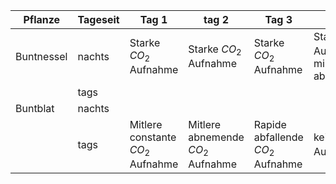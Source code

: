 


| Pflanze    | Tageseit | Tag 1                             | tag 2                             | Tag 3                             | Tag 4                                    | Tag 5                             | Tag 6                              |
| ---------- | -------- | --------------------------------- | --------------------------------- | --------------------------------- | ---------------------------------------- | --------------------------------- | ---------------------------------- |
| Buntnessel | nachts   | Starke $CO_2$ Aufnahme            | Starke $CO_2$ Aufnahme            | Starke $CO_2$ Aufnahme            | Starke $CO_2$ Aufnahme minimal abgenomen | $CO_2$ Aufnahme leicht abgenomen  | $CO_2$ Aufnahme leicht abgenomen   |
|            | tags     |                                   |                                   |                                   |                                          |                                   |                                    |
| Buntblat   | nachts   |                                   |                                   |                                   |                                          |                                   |                                    |
|            | tags     | Mitlere constante $CO_2$ Aufnahme | Mitlere abnemende $CO_2$ Aufnahme | Rapide abfallende $CO_2$ Aufnahme | keine$CO_2$ Aufnahme                     | Mitlere constante $CO_2$ Aufnahme | Mittlere steigende $CO_2$ Aufnahme |



